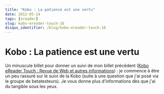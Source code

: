 ```yaml
---
title: "Kobo : La patience est une vertu"
date: 2012-05-24
tags: [ereader]
slug: kobo-ereader-touch-16
disqus_identifier: /blog/kobo-ereader-touch-16
---
```

# Kobo : La patience est une vertu

Un minuscule billet pour donner un suivi de mon billet précédent ([Kobo eReader Touch : Revue de Web et autres informations](/blog/kobo-ereader-touch-15)) : je commence à être un peu rassuré sur le suivi de la Kobo (suite à une question que j'ai posé via le groupe de betatesteurs). Je vous donne plus d'informations dès que j'ai du tangible sous les yeux.

